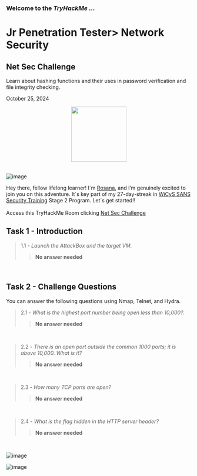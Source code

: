 <h3> Welcome to the <em>TryHackMe ...</em></h3>
<h1>Jr Penetration Tester> Network Security</h1>
<h2>Net Sec Challenge</h2>
<p>Learn about hashing functions and their uses in password verification and file integrity checking.</p>
<p>October 25, 2024<br></p>

<div style="display: flex; justify-content: center; align-items: center;">
    <img src="https://github.com/user-attachments/assets/fecea527-3b2e-480c-94cf-6edf70be0a50" width="150px" height="150px"/>
</div>
<br>

![image](https://github.com/user-attachments/assets/22ebc3a2-c860-4f5a-aa3d-d6a8fb7bab2a)

<p>Hey there, fellow lifelong learner! I´m <a href="https://www.linkedin.com/in/rosanafssantos/">Rosana</a>, and I’m genuinely excited to join you on this adventure. It´s key part of my 27-day-streak in <a href="https://www.wicys.org/benefits/security-training-scholarship/">WiCyS SANS Security Training</a> Stage 2 Program. Let´s get started!!<br><br>
Access this TryHackMe Room clicking <a href="https://tryhackme.com/r/room/netsecchallenge">Net Sec Challenge</a></p>

<h2>Task 1 - Introduction</h2>


> 1.1 - <em>Launch the AttackBox and the target VM.</em><br>
>> <strong>No answer needed</strong><br>
<p><br></p>

<h2>Task 2 - Challenge Questions</h2>
<p>You can answer the following questions using Nmap, Telnet, and Hydra.</p>

> 2.1 - <em>What is the highest port number being open less than 10,000?.</em><br>
>> <strong>No answer needed</strong><br>
<p><br></p>

> 2.2 - <em>There is an open port outside the common 1000 ports; it is above 10,000. What is it?</em><br>
>> <strong>No answer needed</strong><br>
<p><br></p>

> 2.3 - <em>How many TCP ports are open?</em><br>
>> <strong>No answer needed</strong><br>
<p><br></p>

> 2.4 - <em>What is the flag hidden in the HTTP server header?</em><br>
>> <strong>No answer needed</strong><br>
<p><br></p>



![image](https://github.com/user-attachments/assets/18e7fef9-9b1a-44e2-be22-73201182501e)


![image](https://github.com/user-attachments/assets/dd0ab550-ae6d-47d1-b7f0-ca1f710f89d8)

